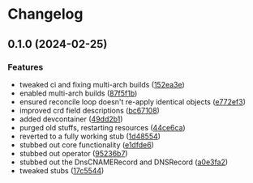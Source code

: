 # Changelog

## 0.1.0 (2024-02-25)

### Features
* tweaked ci and fixing multi-arch builds ([152ea3e](https://github.com/robbert229/pihole-operator/commit/152ea3ec997aaf530141ee350d4a1b891f21d15a))
* enabled multi-arch builds ([87f5f1b](https://github.com/robbert229/pihole-operator/commit/87f5f1b19020eac4b1acc09507f8d25c7fd7df46))
* ensured reconcile loop doesn't re-apply identical objects ([e772ef3](https://github.com/robbert229/pihole-operator/commit/e772ef39e4cb0419a039362dd7288a2884d61c97))
* improved crd field descriptions ([bc67108](https://github.com/robbert229/pihole-operator/commit/bc67108184319e798f082d21b995a90f778fa0fa))
* added devcontainer ([49dd2b1](https://github.com/robbert229/pihole-operator/commit/49dd2b1dd2b06d490385eb1f3f7dbd882763d6d8))
* purged old stuffs, restarting resources ([44ce6ca](https://github.com/robbert229/pihole-operator/commit/44ce6caaa5ca0e666cfc10d550f98e800518aff9))
* reverted to a fully working stub ([1d48554](https://github.com/robbert229/pihole-operator/commit/1d4855418f7535f69b6596d30a54a4ac1fe4ad18))
* stubbed out core functionality ([e1dfde6](https://github.com/robbert229/pihole-operator/commit/e1dfde600fb98e03a2f0b821b1a2a193845ca113))
* stubbed out operator ([95236b7](https://github.com/robbert229/pihole-operator/commit/95236b760dbbd3abf07095f48d2806247d52405b))
* stubbed out the DnsCNAMERecord and DNSRecord ([a0e3fa2](https://github.com/robbert229/pihole-operator/commit/a0e3fa25a210bb8944ca1e382259c5a06f41db91))
* tweaked stubs ([17c5544](https://github.com/robbert229/pihole-operator/commit/17c554431eb185e0a39f94bbcf6fe1b3e506ad8d))
